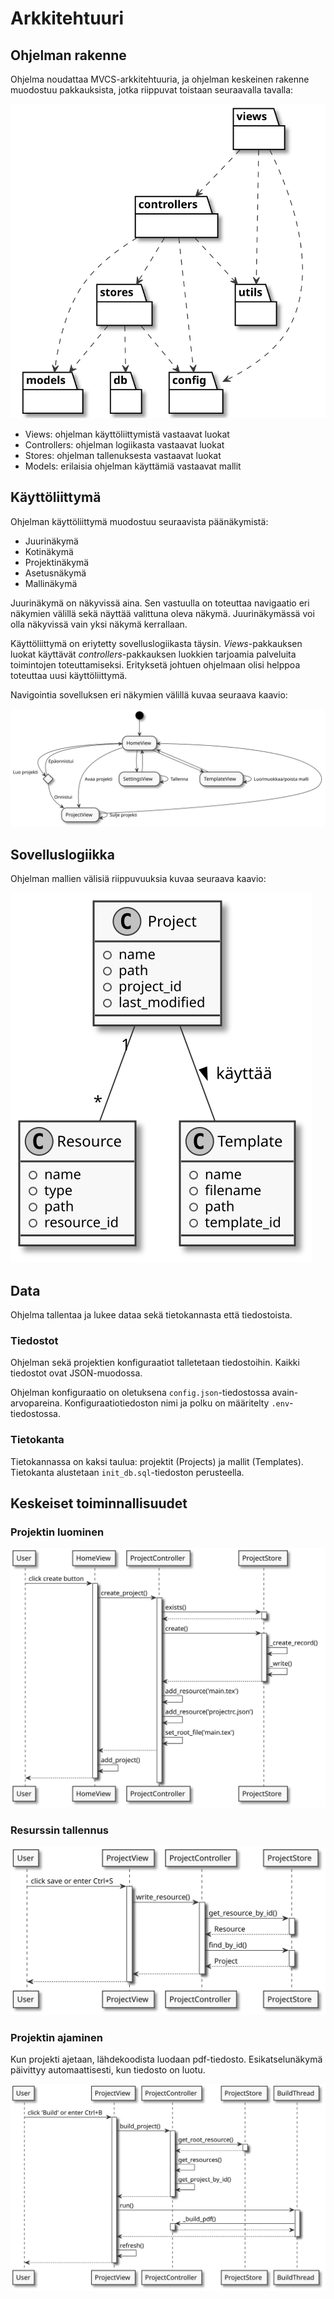 # Arkkitehtuuri

## Ohjelman rakenne

Ohjelma noudattaa MVCS-arkkitehtuuria, ja ohjelman keskeinen rakenne muodostuu pakkauksista, jotka riippuvat toistaan seuraavalla tavalla:

<img src="img/package.svg" />

* Views: ohjelman käyttöliittymistä vastaavat luokat
* Controllers: ohjelman logiikasta vastaavat luokat
* Stores: ohjelman tallenuksesta vastaavat luokat
* Models: erilaisia ohjelman käyttämiä vastaavat mallit

## Käyttöliittymä

Ohjelman käyttöliittymä muodostuu seuraavista päänäkymistä:

* Juurinäkymä
* Kotinäkymä
* Projektinäkymä
* Asetusnäkymä
* Mallinäkymä

Juurinäkymä on näkyvissä aina. Sen vastuulla on toteuttaa navigaatio eri näkymien välillä sekä näyttää valittuna oleva näkymä. Juurinäkymässä voi olla näkyvissä vain yksi näkymä kerrallaan.

Käyttöliittymä on eriytetty sovelluslogiikasta täysin. _Views_-pakkauksen luokat käyttävät _controllers_-pakkauksen luokkien tarjoamia palveluita toimintojen toteuttamiseksi. Erityksetä johtuen ohjelmaan olisi helppoa toteuttaa uusi käyttöliittymä.

Navigointia sovelluksen eri näkymien välillä kuvaa seuraava kaavio:

<img src="img/navigation.svg" />

## Sovelluslogiikka

Ohjelman mallien välisiä riippuvuuksia kuvaa seuraava kaavio:

<img src="img/model.svg" />

## Data

Ohjelma tallentaa ja lukee dataa sekä tietokannasta että tiedostoista.

### Tiedostot

Ohjelman sekä projektien konfiguraatiot talletetaan tiedostoihin. Kaikki tiedostot ovat JSON-muodossa.

Ohjelman konfiguraatio on oletuksena ```config.json```-tiedostossa avain-arvopareina. Konfiguraatiotiedoston nimi ja polku on määritelty ```.env```-tiedostossa.

### Tietokanta

Tietokannassa on kaksi taulua: projektit (Projects) ja mallit (Templates). Tietokanta alustetaan ```init_db.sql```-tiedoston perusteella.

## Keskeiset toiminnallisuudet

### Projektin luominen

<img src="img/create_project.svg" />

### Resurssin tallennus

<img src="img/save_resource.svg" />

### Projektin ajaminen

Kun projekti ajetaan, lähdekoodista luodaan pdf-tiedosto. Esikatselunäkymä päivittyy automaattisesti, kun tiedosto on luotu.

<img src="img/build_project.svg" />